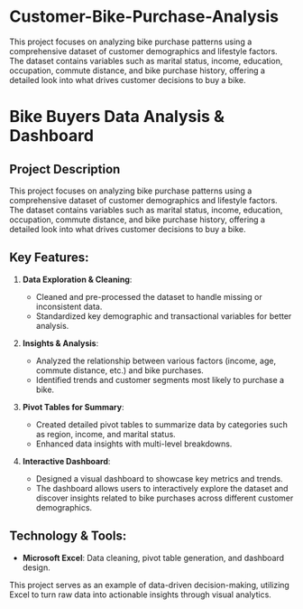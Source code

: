 # Customer-Bike-Purchase-Analysis
This project focuses on analyzing bike purchase patterns using a comprehensive dataset of customer demographics and lifestyle factors. The dataset contains variables such as marital status, income, education, occupation, commute distance, and bike purchase history, offering a detailed look into what drives customer decisions to buy a bike.

# Bike Buyers Data Analysis & Dashboard

## Project Description
This project focuses on analyzing bike purchase patterns using a comprehensive dataset of customer demographics and lifestyle factors. The dataset contains variables such as marital status, income, education, occupation, commute distance, and bike purchase history, offering a detailed look into what drives customer decisions to buy a bike.

## Key Features:
1. **Data Exploration & Cleaning**: 
   - Cleaned and pre-processed the dataset to handle missing or inconsistent data.
   - Standardized key demographic and transactional variables for better analysis.

2. **Insights & Analysis**: 
   - Analyzed the relationship between various factors (income, age, commute distance, etc.) and bike purchases.
   - Identified trends and customer segments most likely to purchase a bike.

3. **Pivot Tables for Summary**: 
   - Created detailed pivot tables to summarize data by categories such as region, income, and marital status.
   - Enhanced data insights with multi-level breakdowns.

4. **Interactive Dashboard**:
   - Designed a visual dashboard to showcase key metrics and trends.
   - The dashboard allows users to interactively explore the dataset and discover insights related to bike purchases across different customer demographics.

## Technology & Tools:
- **Microsoft Excel**: Data cleaning, pivot table generation, and dashboard design.

This project serves as an example of data-driven decision-making, utilizing Excel to turn raw data into actionable insights through visual analytics.

